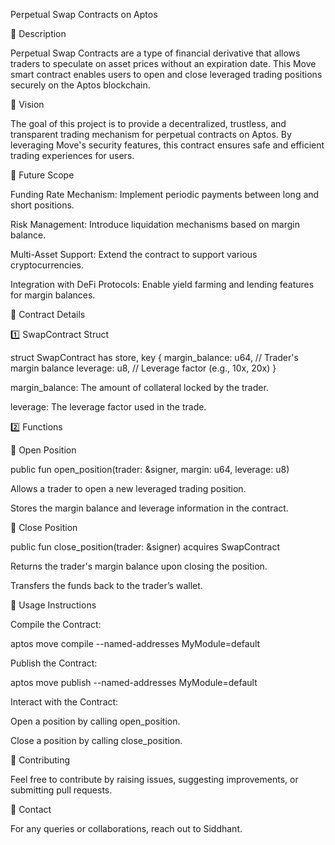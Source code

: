 Perpetual Swap Contracts on Aptos

📌 Description

Perpetual Swap Contracts are a type of financial derivative that allows traders to speculate on asset prices without an expiration date. This Move smart contract enables users to open and close leveraged trading positions securely on the Aptos blockchain.

🎯 Vision

The goal of this project is to provide a decentralized, trustless, and transparent trading mechanism for perpetual contracts on Aptos. By leveraging Move's security features, this contract ensures safe and efficient trading experiences for users.

🚀 Future Scope

Funding Rate Mechanism: Implement periodic payments between long and short positions.

Risk Management: Introduce liquidation mechanisms based on margin balance.

Multi-Asset Support: Extend the contract to support various cryptocurrencies.

Integration with DeFi Protocols: Enable yield farming and lending features for margin balances.

📜 Contract Details

1️⃣ SwapContract Struct

struct SwapContract has store, key {
    margin_balance: u64,  // Trader's margin balance
    leverage: u8,         // Leverage factor (e.g., 10x, 20x)
}

margin_balance: The amount of collateral locked by the trader.

leverage: The leverage factor used in the trade.

2️⃣ Functions

🔹 Open Position

public fun open_position(trader: &signer, margin: u64, leverage: u8)

Allows a trader to open a new leveraged trading position.

Stores the margin balance and leverage information in the contract.

🔹 Close Position

public fun close_position(trader: &signer) acquires SwapContract

Returns the trader's margin balance upon closing the position.

Transfers the funds back to the trader’s wallet.

📜 Usage Instructions

Compile the Contract:

aptos move compile --named-addresses MyModule=default

Publish the Contract:

aptos move publish --named-addresses MyModule=default

Interact with the Contract:

Open a position by calling open_position.

Close a position by calling close_position.

🤝 Contributing

Feel free to contribute by raising issues, suggesting improvements, or submitting pull requests.

📧 Contact

For any queries or collaborations, reach out to Siddhant.

